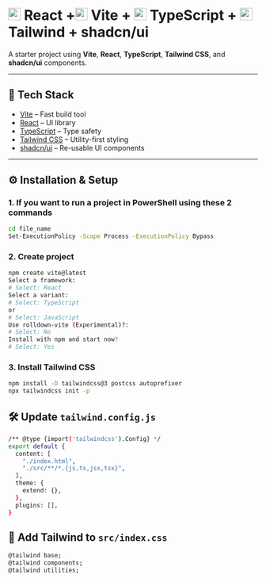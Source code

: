 # <img src="https://upload.wikimedia.org/wikipedia/commons/a/a7/React-icon.svg" alt="React Logo" width="25"/> React +<img src="https://vitejs.dev/logo.svg" alt="Vite Logo" width="25"/> Vite + <img src="https://raw.githubusercontent.com/remojansen/logo.ts/master/ts.png" alt="TypeScript Logo" width="25"/> TypeScript + <img src="https://upload.wikimedia.org/wikipedia/commons/d/d5/Tailwind_CSS_Logo.svg" alt="Tailwind CSS Logo" width="25"/> Tailwind + shadcn/ui

A starter project using **Vite**, **React**, **TypeScript**, **Tailwind CSS**, and **shadcn/ui** components.

---

## 🚀 Tech Stack

- [Vite](https://vitejs.dev/) – Fast build tool  
- [React](https://reactjs.org/) – UI library  
- [TypeScript](https://www.typescriptlang.org/) – Type safety  
- [Tailwind CSS](https://tailwindcss.com/) – Utility-first styling  
- [shadcn/ui](https://ui.shadcn.com/) – Re-usable UI components  

---

## ⚙️ Installation & Setup

### 1. If you want to run a project in PowerShell using these 2 commands
```bash
cd file_name
Set-ExecutionPolicy -Scope Process -ExecutionPolicy Bypass
```

### 2. Create project

```bash
npm create vite@latest
Select a framework:
# Select: React
Select a variant:
# Select: TypeScript
or
# Select: JavaScript
Use rolldown-vite (Experimental)?:
# Select: No
Install with npm and start now?
# Select: Yes
```

### 3. Install Tailwind CSS
```bash
npm install -D tailwindcss@3 postcss autoprefixer
npx tailwindcss init -p
```
## 🛠 Update `tailwind.config.js`
```bash
/** @type {import('tailwindcss').Config} */
export default {
  content: [
    "./index.html",
    "./src/**/*.{js,ts,jsx,tsx}",
  ],
  theme: {
    extend: {},
  },
  plugins: [],
}
```

## 🎨 Add Tailwind to `src/index.css`
```bash
@tailwind base;
@tailwind components;
@tailwind utilities;
```
